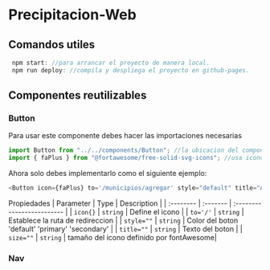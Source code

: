 # Precipitacion-Web



## Comandos utiles
```js
 npm start: //para arrancar el proyecto de manera local.
 npm run deploy: //compila y despliega el proyecto en github-pages.
```

## Componentes reutilizables
### Button
Para usar este componente debes hacer las importaciones necesarias

```js
import Button from "../../components/Button"; //la ubicacion del componente
import { faPlus } from "@fortawesome/free-solid-svg-icons"; //usa iconos de font Awesome
```
Ahora solo debes implementarlo como el siguiente ejemplo:

```js
<Button icon={faPlus} to='/municipios/agregar' style="default" title="Agregar" size="1x"/>
```
Propiedades
| Parameter | Type     | Description                |
| :-------- | :------- | :------------------------- |
| `icon{}` | `string` | Define el icono |
| `to='/'` | `string` | Establece la ruta de redireccion |
| `style=""` | `string` | Color del boton 'default' 'primary' 'secondary' |
| `title=""` | `string` | Texto del boton |
| `size=""` | `string` | tamaño del icono definido por fontAwesome|

### Nav

